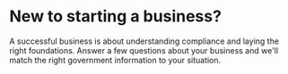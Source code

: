 # New to starting a business?

A successful business is about understanding compliance and laying the right foundations. Answer a few questions about your business and we'll match the right government information to your situation.
